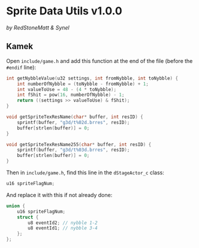 # Sprite Data Utils v1.0.0
*by RedStoneMatt & Synel*

## Kamek
Open `include/game.h` and add this function at the end of the file (before the `#endif` line):
```cpp
int getNybbleValue(u32 settings, int fromNybble, int toNybble) {
	int numberOfNybble = (toNybble - fromNybble) + 1;
	int valueToUse = 48 - (4 * toNybble);
	int fShit = pow(16, numberOfNybble) - 1;
	return ((settings >> valueToUse) & fShit);
}

void getSpriteTexResName(char* buffer, int resID) {
	sprintf(buffer, "g3d/t%02d.brres", resID);
	buffer[strlen(buffer)] = 0;
}

void getSpriteTexResName255(char* buffer, int resID) {
	sprintf(buffer, "g3d/t%03d.brres", resID);
	buffer[strlen(buffer)] = 0;
}
```

Then in `include/game.h`, find this line in the `dStageActor_c` class:
```cpp
u16 spriteFlagNum;
```
And replace it with this if not already done:
```cpp
union {
	u16 spriteFlagNum;
	struct {
		u8 eventId2; // nybble 1-2
		u8 eventId1; // nybble 3-4
	};
};
```

